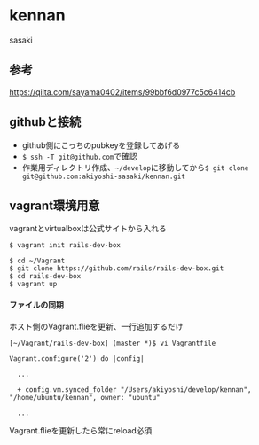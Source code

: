 # kennan
sasaki

## 参考

https://qiita.com/sayama0402/items/99bbf6d0977c5c6414cb

## githubと接続

* github側にこっちのpubkeyを登録してあげる
* `$ ssh -T git@github.com`で確認 
* 作業用ディレクトリ作成、`~/develop`に移動してから`$ git clone git@github.com:akiyoshi-sasaki/kennan.git`


## vagrant環境用意

vagrantとvirtualboxは公式サイトから入れる

```
$ vagrant init rails-dev-box
```

```
$ cd ~/Vagrant
$ git clone https://github.com/rails/rails-dev-box.git
$ cd rails-dev-box
$ vagrant up
```

#### ファイルの同期

ホスト側のVagrant.flieを更新、一行追加するだけ

```
[~/Vagrant/rails-dev-box] (master *)$ vi Vagrantfile

Vagrant.configure('2') do |config|

  ...

  + config.vm.synced_folder "/Users/akiyoshi/develop/kennan", "/home/ubuntu/kennan", owner: "ubuntu"

  ...

```

Vagrant.flieを更新したら常にreload必須

